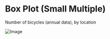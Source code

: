 # Box Plot (Small Multiple)

Number of bicycles (annual data), by location

![Image](https://dl.dropboxusercontent.com/s/2x0di93tfwd2l53/chrome_PtgeaX5zWb.png)
